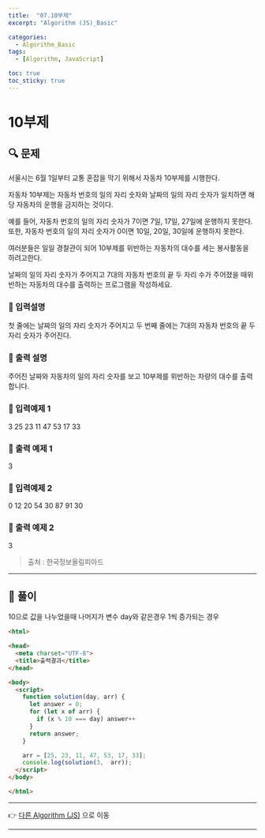```yaml
---
title:  "07.10부제"
excerpt: "Algorithm (JS)_Basic"

categories:
  - Algorithm_Basic
tags:
  - [Algorithm, JavaScript]

toc: true
toc_sticky: true
---
```



# 10부제

##  🔍 문제 
서울시는 6월 1일부터 교통 혼잡을 막기 위해서 자동차 10부제를 시행한다.

자동차 10부제는 자동차 번호의 일의 자리 숫자와 날짜의 일의 자리 숫자가 일치하면 해당 자동차의 운행을 금지하는 것이다.

예를 들어, 자동차 번호의 일의 자리 숫자가 7이면 7일, 17일, 27일에 운행하지 못한다. 또한, 자동차 번호의 일의 자리 숫자가 0이면 10일, 20일, 30일에 운행하지 못한다.


여러분들은 일일 경찰관이 되어 10부제를 위반하는 자동차의 대수를 세는 봉사활동을 하려고한다. 

날짜의 일의 자리 숫자가 주어지고 7대의 자동차 번호의 끝 두 자리 수가 주어졌을 때위반하는 자동차의 대수를 출력하는 프로그램을 작성하세요.

### 🔹 입력설명
첫 줄에는 날짜의 일의 자리 숫자가 주어지고 두 번째 줄에는 7대의 자동차 번호의 끝 두 자리 숫자가 주어진다.

### 🔹 출력 설명
주어진 날짜와 자동차의 일의 자리 숫자를 보고 10부제를 위반하는 차량의 대수를 출력합니다.

### 🔹 입력예제 1
3
25 23 11 47 53 17 33

### 🔹 출력 예제 1
3

### 🔹 입력예제 2
0
12 20 54 30 87 91 30

### 🔹 출력 예제 2
3

> 출처 : 한국정보올림피아드
----

##  📌 풀이
10으로 값을 나누었을때 나머지가 변수 day와 같은경우 1씩 증가되는 경우

```html
<html>

<head>
  <meta charset="UTF-8">
  <title>출력결과</title>
</head>

<body>
  <script>
    function solution(day, arr) {
      let answer = 0;
      for (let x of arr) {
        if (x % 10 === day) answer++
      }
      return answer;
    }

    arr = [25, 23, 11, 47, 53, 17, 33];
    console.log(solution(3,  arr));
  </script>
</body>

</html>
```


---

👉 [다른 Algorithm (JS)](https://jacobkosmart.github.io/categories/Algorithm_Basic) 으로 이동 

---